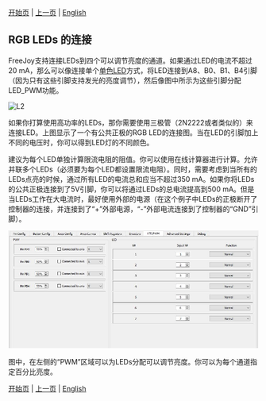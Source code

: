 

[开始页](../README.md) | [上一页](./LED的连接.md) | [English](../eng/LED-connection.md)

## RGB LEDs 的连接

FreeJoy支持连接LEDs到四个可以调节亮度的通道。如果通过LED的电流不超过20 mA，那么可以像连接单个[单色LED](./单色LED配置.md)方式，将LED连接到A8、B0、B1、B4引脚（因为只有这些引脚支持发光的亮度调节），然后像图中所示为这些引脚分配LED_PWM功能。

![L2](../images/L2.jpg)

如果你打算使用高功率的LEDs，那你需要使用三极管（2N2222或者类似的）来连接LED。上图显示了一个有公共正极的RGB LED的连接图。当在LED的引脚加上不同的电压时，你可以得到LED灯的不同颜色。

建议为每个LED单独计算限流电阻的阻值。你可以使用在线计算器进行计算。允许并联多个LEDs（必须要为每个LED都设置限流电阻）。同时，需要考虑到当所有的LEDs点亮的时候，通过所有LED的电流总和应当不超过350 mA。如果你将LEDs的公共正极连接到了5V引脚，你可以将通过LEDs的总电流提高到500 mA。但是当LEDs工作在大电流时，最好使用外部的电源（在这个例子中LEDs的正极断开了控制器的连接，并连接到了“+”外部电源，“-”外部电流连接到了控制器的“GND”引脚）。

![L2](../images/L3.jpg)

图中，在左侧的“PWM”区域可以为LEDs分配可以调节亮度。你可以为每个通道指定百分比亮度。

[开始页](../README.md) | [上一页](./LED的连接.md) | [English](../eng/LED-connection.md)
